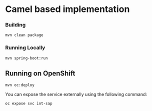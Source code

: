 # Camel based implementation

### Building

    mvn clean package

### Running Locally

    mvn spring-boot:run

## Running on OpenShift

    mvn oc:deploy

You can expose the service externally using the following command:

    oc expose svc int-sap
